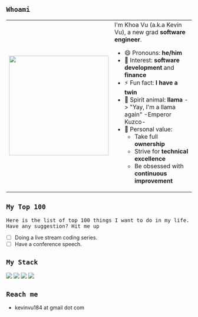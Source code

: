 ## `Whoami`
<table align="center">
	<td>
		<img src="https://user-images.githubusercontent.com/43775190/129565174-fddaf369-5e6a-4ef6-b96d-c2939b981d93.gif" width="270px" />
	</td>
	<td>
		<div> I'm Khoa Vu (a.k.a Kevin Vu), a new grad <strong>software engineer</strong>. </div>
		<ul>
			<li>😄 Pronouns: <strong>he/him</strong>
			</li>
			<li>🌟 Interest: <strong>software development</strong> and <strong>finance</strong>
			</li>
			<li>⚡ Fun fact: <strong>I have a twin</strong>
			</li>
			<li>🦙 Spirit animal: <strong>llama</strong> -> "Yay, I'm a llama again" -Emperor Kuzco- </li>
			<li> 🥇 Personal value: <ul>
					<li>Take full <strong>ownership</strong>
					</li>
					<li>Strive for <strong>technical excellence</strong>
					</li>
					<li>Be obsessed with <strong>continuous improvement</strong>
					</li>
				</ul>
			</li>
		</ul>
	</td>
</table>

## `My Top 100`
<pre>
Here is the list of top 100 things I want to do in my life.
Have any suggestion? Hit me up
</pre>
- [ ] Doing a live stream coding series.
- [ ] Have a conference speech.

## `My Stack`
<img src="https://img.icons8.com/color/48/000000/javascript--v1.png"/> <img src="https://img.icons8.com/ultraviolet/48/000000/react--v1.png"/> <img src="https://img.icons8.com/color/48/000000/nodejs.png"/> <img src="https://img.icons8.com/color/48/000000/amazon-web-services.png"/>

## `Reach me`
 - kevinvu184  at gmail dot com

